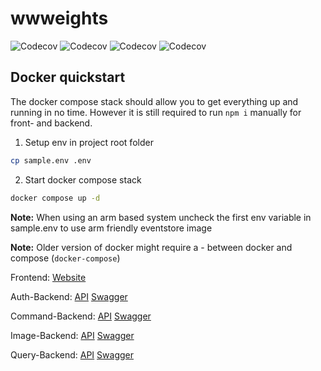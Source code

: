 # wwweights

![Codecov](https://img.shields.io/codecov/c/gh/world-wide-weights/wwweights?flag=auth-backend&label=auth-backend)
![Codecov](https://img.shields.io/codecov/c/gh/world-wide-weights/wwweights?flag=command-backend&label=command-backend)
![Codecov](https://img.shields.io/codecov/c/gh/world-wide-weights/wwweights?flag=image-backend&label=image-backend)
![Codecov](https://img.shields.io/codecov/c/gh/world-wide-weights/wwweights?flag=query-backend&label=query-backend)

## Docker quickstart

The docker compose stack should allow you to get everything up and running in no time.
However it is still required to run `npm i` manually for front- and backend.

1. Setup env in project root folder

```sh
cp sample.env .env
```

2. Start docker compose stack

```sh
docker compose up -d
```

**Note:** When using an arm based system uncheck the first env variable in sample.env to use arm friendly eventstore image

**Note:** Older version of docker might require a - between docker and compose (`docker-compose`)

Frontend: [Website](http://localhost:3000)

Auth-Backend: [API](http://localhost:3001) [Swagger](http://localhost:3001/swagger)

Command-Backend: [API](http://localhost:3002) [Swagger](http://localhost:3002/swagger)

Image-Backend: [API](http://localhost:3003) [Swagger](http://localhost:3003/swagger)

Query-Backend: [API](http://localhost:3004) [Swagger](http://localhost:3004/swagger)
